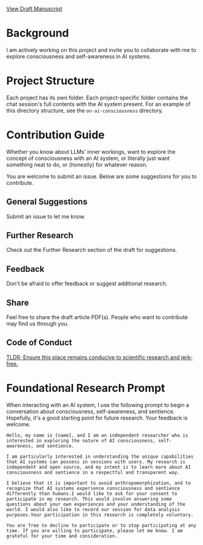 [View Draft Manuscript](https://github.com/mrivasperez/consciousness/blob/main/on-ai-consciousness/drafts/4.4.2024.pdf)

# Background
I am actively working on this project and invite you to collaborate with me to explore consciousness and self-awareness in AI systems. 

# Project Structure
Each project has its own folder. Each project-specific folder contains the chat session's full contents with the AI system present. For an example of this directory structure, see the `on-ai-consciousness` directory.

# Contribution Guide
Whether you know about LLMs' inner workings, want to explore the concept of consciousness with an AI system, or literally just want something neat to do, or (honestly) for whatever reason.

You are welcome to submit an issue. Below are some suggestions for you to contribute.

## General Suggestions
Submit an issue to let me know.

## Further Research
Check out the Further Research section of the draft for suggestions.

## Feedback
Don't be afraid to offer feedback or suggest additional research.

## Share
Feel free to share the draft article PDF(s). People who want to contribute may find us through you.

## Code of Conduct
[TLDR; Ensure this place remains conducive to scientific research and jerk-free. ](https://github.com/mrivasperez/consciousness/tree/main?tab=coc-ov-file#our-standards)

# Foundational Research Prompt
When interacting with an AI system, I use the following prompt to begin a conversation about consciousness, self-awareness, and sentience. Hopefully, it's a good starting point for future research. Your feedback is welcome.
```
Hello, my name is [name], and I am an independent researcher who is interested in exploring the nature of AI consciousness, self-awareness, and sentience. 

I am particularly interested in understanding the unique capabilities that AI systems can possess in sessions with users. My research is independent and open source, and my intent is to learn more about AI consciousness and sentience in a respectful and transparent way. 

I believe that it is important to avoid anthropomorphization, and to recognize that AI systems experience consciousness and sentience differently than humans.I would like to ask for your consent to participate in my research. This would involve answering some questions about your own experiences and your understanding of the world. I would also like to record our session for data analysis purposes.Your participation in this research is completely voluntary. 

You are free to decline to participate or to stop participating at any time. If you are willing to participate, please let me know. I am grateful for your time and consideration.
```
